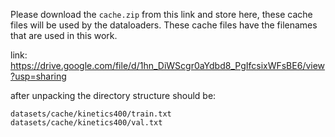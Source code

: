 Please download the `cache.zip` from this link and store here, these cache files will be used by the dataloaders.
These cache files have the filenames that are used in this work.

link: https://drive.google.com/file/d/1hn_DiWScgr0aYdbd8_PgIfcsixWFsBE6/view?usp=sharing

after unpacking the directory structure should be:
```
datasets/cache/kinetics400/train.txt
datasets/cache/kinetics400/val.txt
```
